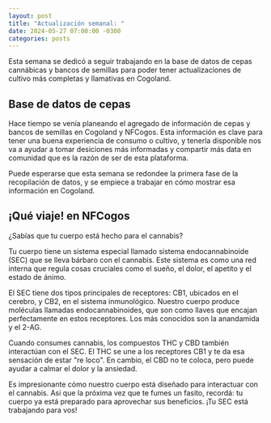 ```yaml
---
layout: post
title: "Actualización semanal: "
date: 2024-05-27 07:00:00 -0300
categories: posts
---
```


Esta semana se dedicó a seguir trabajando en la base de datos de cepas cannábicas y bancos de semillas para poder tener actualizaciones de cultivo más completas y llamativas en Cogoland.

## Base de datos de cepas

Hace tiempo se venía planeando el agregado de información de cepas y bancos de semillas en Cogoland y NFCogos. Esta información es clave para tener una buena experiencia de consumo o cultivo, y tenerla disponible nos va a ayudar a tomar desiciones más informadas y compartir más data en comunidad que es la razón de ser de esta plataforma.

Puede esperarse que esta semana se redondee la primera fase de la recopilación de datos, y se empiece a trabajar en cómo mostrar esa información en Cogoland.

## ¡Qué viaje! en NFCogos

¿Sabías que tu cuerpo está hecho para el cannabis?

Tu cuerpo tiene un sistema especial llamado sistema endocannabinoide (SEC) que se lleva bárbaro con el cannabis. Este sistema es como una red interna que regula cosas cruciales como el sueño, el dolor, el apetito y el estado de ánimo.

El SEC tiene dos tipos principales de receptores: CB1, ubicados en el cerebro, y CB2, en el sistema inmunológico. Nuestro cuerpo produce moléculas llamadas endocannabinoides, que son como llaves que encajan perfectamente en estos receptores. Los más conocidos son la anandamida y el 2-AG.

Cuando consumes cannabis, los compuestos THC y CBD también interactúan con el SEC. El THC se une a los receptores CB1 y te da esa sensación de estar "re loco". En cambio, el CBD no te coloca, pero puede ayudar a calmar el dolor y la ansiedad.

Es impresionante cómo nuestro cuerpo está diseñado para interactuar con el cannabis. Así que la próxima vez que te fumes un fasito, recordá: tu cuerpo ya está preparado para aprovechar sus beneficios. ¡Tu SEC está trabajando para vos!
